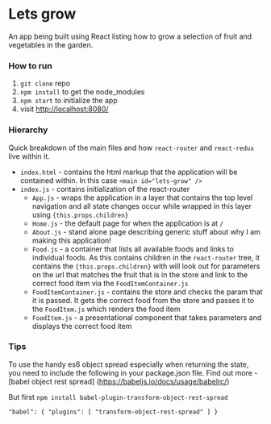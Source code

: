 Lets grow
=====================

An app being built using React listing how to grow a selection of fruit and vegetables in the garden.

### How to run

1. `git clone` repo
2. `npm install` to get the node_modules
3. `npm start` to initialize the app
4. visit [http://localhost:8080/](http://localhost:8080/)

### Hierarchy

Quick breakdown of the main files and how `react-router` and `react-redux` live within it.

+ `index.html` - contains the html markup that the application will be contained within. In this case `<main id="lets-grow" />`
+ `index.js` - contains initialization of the react-router
  * `App.js` - wraps the application in a layer that contains the top level navigation and all state changes occur while wrapped in this layer using `{this.props.children}`
  * `Home.js` - the default page for when the application is at `/`
  * `About.js` - stand alone page describing generic stuff about why I am making this application!
  * `Food.js` - a container that lists all available foods and links to individual foods. As this contains children in the `react-router` tree, it contains the `{this.props.children}` with will look out for parameters on the url that matches the fruit that is in the store and link to the correct food item via the `FoodItemContainer.js`
  * `FoodItemContainer.js` - contains the store and checks the param that it is passed. It gets the correct food from the store and passes it to the `FoodItem.js` which renders the food item
  * `FoodItem.js` - a presentational component that takes parameters and displays the correct food item

### Tips

To use the handy es6 object spread especially when returning the state, you need to include the following in your package.json file. Find out more - [babel object rest spread] (https://babeljs.io/docs/usage/babelrc/)

But first `npm install babel-plugin-transform-object-rest-spread`

  `"babel": {
    "plugins": [
      "transform-object-rest-spread"
    ]
  }`
